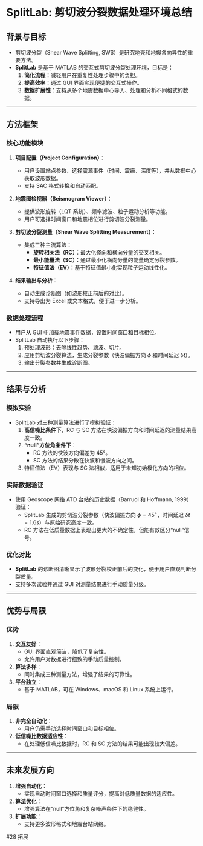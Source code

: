 # SplitLab: 剪切波分裂数据处理环境总结

## 背景与目标
- 剪切波分裂（Shear Wave Splitting, SWS）是研究地壳和地幔各向异性的重要方法。
- **SplitLab** 是基于 MATLAB 的交互式剪切波分裂处理环境，目标是：
  1. **简化流程**：减轻用户在重复性处理步骤中的负担。
  2. **提高效率**：通过 GUI 界面实现便捷的交互式操作。
  3. **数据扩展性**：支持从多个地震数据中心导入、处理和分析不同格式的数据。

---

## 方法框架

### 核心功能模块
1. **项目配置（Project Configuration）**：
   - 用户设置站点参数、选择震源事件（时间、震级、深度等），并从数据中心获取波形数据。
   - 支持 SAC 格式转换和自动匹配。

2. **地震图检视器（Seismogram Viewer）**：
   - 提供波形旋转（LQT 系统）、频率滤波、粒子运动分析等功能。
   - 用户可选择时间窗口和地震相位进行剪切波分裂测量。

3. **剪切波分裂测量（Shear Wave Splitting Measurement）**：
   - 集成三种主流算法：
     - **旋转相关法（RC）**：最大化径向和横向分量的交叉相关。
     - **最小能量法（SC）**：通过最小化横向分量的能量确定分裂参数。
     - **特征值法（EV）**：基于特征值最小化实现粒子运动线性化。

4. **结果输出与分析**：
   - 自动生成诊断图（如波形校正前后的对比）。
   - 支持导出为 Excel 或文本格式，便于进一步分析。

### 数据处理流程
- 用户从 GUI 中加载地震事件数据，设置时间窗口和目标相位。
- SplitLab 自动执行以下步骤：
  1. 预处理波形：去除线性趋势、滤波、切片。
  2. 应用剪切波分裂算法，生成分裂参数（快波偏振方向 $\phi$ 和时间延迟 $\delta t$）。
  3. 输出分裂参数并生成诊断图。

---

## 结果与分析

### 模拟实验
- SplitLab 对三种测量算法进行了模拟验证：
  1. **高信噪比条件下**，RC 与 SC 方法在快波偏振方向和时间延迟的测量结果高度一致。
  2. **“null”方位角条件下**：
     - RC 方法的快波方向偏差为 45°。
     - SC 方法的结果分散在快波和慢波方向之间。
  3. 特征值法（EV）表现与 SC 法相似，适用于未知初始极化方向的相位。

### 实际数据验证
- 使用 Geoscope 网络 ATD 台站的历史数据（Barruol 和 Hoffmann, 1999）验证：
  - SplitLab 生成的剪切波分裂参数（快波偏振方向 $\phi=45^\circ$，时间延迟 $\delta t=1.6s$）与原始研究高度一致。
  - RC 方法在低质量数据上表现出更大的不确定性，但能有效区分“null”信号。

### 优化对比
- **SplitLab** 的诊断图清晰显示了波形分裂校正前后的变化，便于用户直观判断分裂质量。
- 支持多次试验并通过 GUI 对测量结果进行手动质量分级。

---

## 优势与局限

### 优势
1. **交互友好**：
   - GUI 界面直观简洁，降低了复杂性。
   - 允许用户对数据进行细致的手动质量控制。
2. **算法多样**：
   - 同时集成三种测量方法，增强了结果的可靠性。
3. **平台独立**：
   - 基于 MATLAB，可在 Windows、macOS 和 Linux 系统上运行。

### 局限
1. **非完全自动化**：
   - 用户仍需手动选择时间窗口和目标相位。
2. **低信噪比数据适应性**：
   - 在处理低信噪比数据时，RC 和 SC 方法的结果可能出现较大偏差。

---

## 未来发展方向
1. **增强自动化**：
   - 实现自动时间窗口选择和质量评分，提高对低质量数据的适应性。
2. **算法优化**：
   - 增强算法在“null”方位角和复杂噪声条件下的稳健性。
3. **扩展功能**：
   - 支持更多波形格式和地震台站网络。
   
#28 拓展